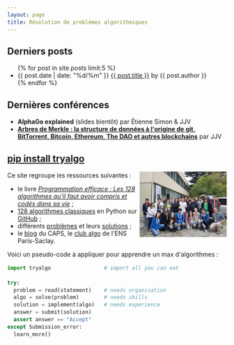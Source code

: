 ```yaml
---
layout: page
title: Résolution de problèmes algorithmiques
---
```


## Derniers posts

<ul>
{% for post in site.posts limit:5 %}
    <li> {{ post.date | date: "%d/%m" }} <a href="{{ post.url }}">{{ post.title }}</a> by {{ post.author }}
    </li>
{% endfor %}
</ul>

## Dernières conférences

- **AlphaGo explained** (slides bientôt) par Étienne Simon & JJV
- [**Arbres de Merkle : la structure de données à l'origine de git, BitTorrent, Bitcoin, Ethereum, The DAO et autres blockchains**](/fr/2016/12/10/arbres-de-merkle/) par JJV

## [pip install tryalgo](/code/)

<a href="{% post_url fr/2016-11-19-swerc-2016 %}"><img src="/fr/images/swerc2016/swerc2016-thumb.jpg" style="float: right" /></a>

Ce site regroupe les ressources suivantes :

- le livre [*Programmation efficace : Les 128 algorithmes qu'il faut avoir compris et codés dans sa vie*](/book/) ;
- [128 algorithmes classiques](/code/) en Python sur [GitHub](https://github.com/jilljenn/tryalgo/tree/master/tryalgo) ;
- différents [problèmes](/problems/) et leurs [solutions](/en/) ;
- le [blog](/fr/) du CAPS, le [club algo](/club/) de l'ENS Paris-Saclay.

Voici un pseudo-code à appliquer pour apprendre un max d'algorithmes :

```python
import tryalgo                 # import all you can eat

try:
  problem = read(statement)    # needs organisation
  algo = solve(problem)        # needs skills
  solution = implement(algo)   # needs experience
  answer = submit(solution)
  assert answer == "Accept"
except Submission_error:
  learn_more()
```